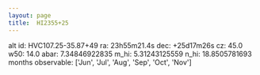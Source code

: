 ```yaml
---
layout: page
title:  HI2355+25
--- 
```

alt id: HVC107.25-35.87+49
ra: 23h55m21.4s
dec: +25d17m26s
cz: 45.0
w50: 14.0
abar: 7.34846922835
m_hi: 5.31243125559
n_hi: 18.8505781693
months observable: ['Jun', 'Jul', 'Aug', 'Sep', 'Oct', 'Nov']
